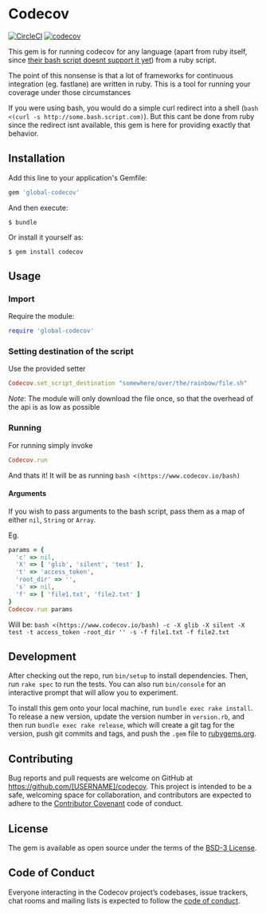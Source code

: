 # Codecov

[![CircleCI](https://circleci.com/gh/saantiaguilera/ruby-api-codecov/tree/master.svg?style=svg)](https://circleci.com/gh/saantiaguilera/ruby-api-codecov/tree/master) [![codecov](https://codecov.io/gh/saantiaguilera/ruby-api-codecov/branch/master/graph/badge.svg)](https://codecov.io/gh/saantiaguilera/ruby-api-codecov) 

This gem is for running codecov for any language (apart from ruby itself, since [their bash script doesnt support it yet](https://github.com/codecov/codecov-ruby/issues/4#issuecomment-121964456)) from a ruby script. 

The point of this nonsense is that a lot of frameworks for continuous integration (eg. fastlane) are written in ruby. This is a tool for running your coverage under those circumstances

If you were using bash, you would do a simple curl redirect into a shell (`bash <(curl -s http://some.bash.script.com)`). But this cant be done from ruby since the redirect isnt available, this gem is here for providing exactly that behavior.

## Installation

Add this line to your application's Gemfile:

```ruby
gem 'global-codecov'
```

And then execute:

    $ bundle

Or install it yourself as:

    $ gem install codecov

## Usage

### Import

Require the module:
```ruby
require 'global-codecov'
```

### Setting destination of the script

Use the provided setter
```ruby
Codecov.set_script_destination "somewhere/over/the/rainbow/file.sh"
```

_Note_: The module will only download the file once, so that the overhead of the api is as low as possible

### Running

For running simply invoke
```ruby
Codecov.run
```
And thats it! It will be as running `bash <(https://www.codecov.io/bash)`

#### Arguments

If you wish to pass arguments to the bash script, pass them as a map of either `nil`, `String` or `Array`.

Eg.
```ruby
params = {
  'c' => nil,
  'X' => [ 'glib', 'silent', 'test' ],
  't' => 'access_token',
  'root_dir' => '',
  's' => nil,
  'f' => [ 'file1.txt', 'file2.txt' ]
}
Codecov.run params
```
Will be: `bash <(https://www.codecov.io/bash) -c -X glib -X silent -X test -t access_token -root_dir '' -s -f file1.txt -f file2.txt`

## Development

After checking out the repo, run `bin/setup` to install dependencies. Then, run `rake spec` to run the tests. You can also run `bin/console` for an interactive prompt that will allow you to experiment.

To install this gem onto your local machine, run `bundle exec rake install`. To release a new version, update the version number in `version.rb`, and then run `bundle exec rake release`, which will create a git tag for the version, push git commits and tags, and push the `.gem` file to [rubygems.org](https://rubygems.org).

## Contributing

Bug reports and pull requests are welcome on GitHub at https://github.com/[USERNAME]/codecov. This project is intended to be a safe, welcoming space for collaboration, and contributors are expected to adhere to the [Contributor Covenant](http://contributor-covenant.org) code of conduct.

## License

The gem is available as open source under the terms of the [BSD-3 License](https://opensource.org/licenses/BSD-3-Clause).

## Code of Conduct

Everyone interacting in the Codecov project’s codebases, issue trackers, chat rooms and mailing lists is expected to follow the [code of conduct](https://github.com/[USERNAME]/codecov/blob/master/CODE_OF_CONDUCT.md).
